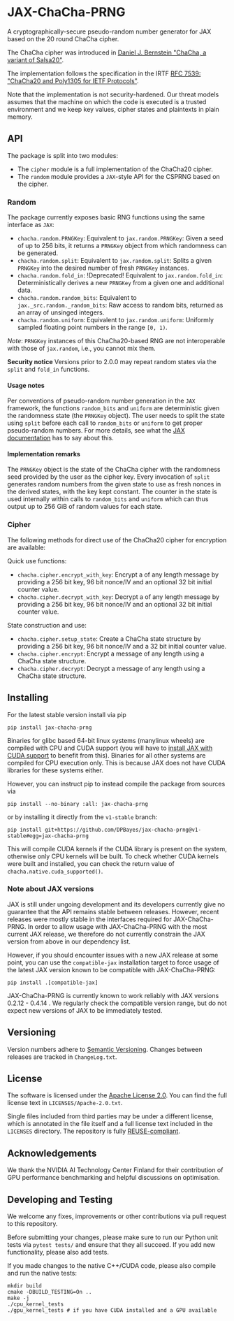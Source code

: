 # JAX-ChaCha-PRNG

A cryptographically-secure pseudo-random number generator for JAX based on the 20 round ChaCha cipher.

The ChaCha cipher was introduced in [Daniel J. Bernstein "ChaCha, a variant of Salsa20"](https://cr.yp.to/chacha/chacha-20080128.pdf).

The implementation follows the specification in the IRTF [RFC 7539: "ChaCha20 and Poly1305 for IETF Protocols"](https://datatracker.ietf.org/doc/html/rfc7539).

Note that the implementation is not security-hardened. Our threat models assumes
that the machine on which the code is executed is a trusted environment and we
keep key values, cipher states and plaintexts in plain memory.

## API

The package is split into two modules:

- The `cipher` module is a full implementation of the ChaCha20 cipher.
- The `random` module provides a `JAX`-style API for the CSPRNG based on the cipher.

### Random
The package currently exposes basic RNG functions using the same interface as `JAX`:

- `chacha.random.PRNGKey`: Equivalent to `jax.random.PRNGKey`: Given a seed of up to 256 bits, it returns a `PRNGKey` object from which randomness can be generated.
- `chacha.random.split`: Equivalent to `jax.random.split`: Splits a given `PRNGKey` into the desired number of fresh `PRNGKey` instances.
- `chacha.random.fold_in`: !Deprecated! Equivalent to `jax.random.fold_in`: Deterministically derives a new `PRNGKey` from a given one and additional data.
- `chacha.random.random_bits`: Equivalent to `jax._src.random._random_bits`: Raw access to random bits, returned as an array of unsinged integers.
- `chacha.random.uniform`: Equivalent to `jax.random.uniform`: Uniformly sampled floating point numbers in the range `[0, 1)`.

*Note*: `PRNGKey` instances of this ChaCha20-based RNG are not interoperable with those of `jax.random`, i.e., you cannot mix them.

**Security notice** Versions prior to 2.0.0 may repeat random states via the `split` and `fold_in` functions.

#### Usage notes
Per conventions of pseudo-random number generation in the `JAX` framework, the functions `random_bits` and `uniform` are
deterministic given the randomness state (the `PRNGKey` object). The user needs to split the state using `split` before each
call to `random_bits` or `uniform` to get proper pseudo-random numbers. For more details, see what the [JAX documentation](https://jax.readthedocs.io/en/latest/notebooks/Common_Gotchas_in_JAX.html#random-numbers) has to say about this.

#### Implementation remarks
The `PRNGKey` object is the state of the ChaCha cipher with the randomness seed provided by the user as the cipher key.
Every invocation of `split` generates random numbers from the given state to use as fresh nonces in the derived states, with the key kept constant.
The counter in the state is used internally within calls to `random_bits` and `uniform` which can thus output up to 256 GiB of random values
for each state.

### Cipher
The following methods for direct use of the ChaCha20 cipher for encryption are available:

Quick use functions:

- `chacha.cipher.encrypt_with_key`: Encrypt a of any length message by providing a 256 bit key, 96 bit nonce/IV and an optional 32 bit initial counter value.
- `chacha.cipher.decrypt_with_key`: Decrypt a of any length message by providing a 256 bit key, 96 bit nonce/IV and an optional 32 bit initial counter value.

State construction and use:

- `chacha.cipher.setup_state`: Create a ChaCha state structure by providing a 256 bit key, 96 bit nonce/IV and a 32 bit initial counter value.
- `chacha.cipher.encrypt`: Encrypt a message of any length using a ChaCha state structure.
- `chacha.cipher.decrypt`: Decrypt a message of any length using a ChaCha state structure.

## Installing

For the latest stable version install via pip
```
pip install jax-chacha-prng
```

Binaries for glibc based 64-bit linux systems (manylinux wheels) are compiled with CPU and CUDA support (you will have to [install JAX with CUDA support](https://github.com/google/jax#pip-installation-gpu-cuda) to benefit from this).
Binaries for all other systems are compiled for CPU execution only. This is because JAX does not have CUDA libraries for these systems either.

However, you can instruct pip to instead compile the package from sources via
```
pip install --no-binary :all: jax-chacha-prng
```

or by installing it directly from the `v1-stable` branch:
```
pip install git+https://github.com/DPBayes/jax-chacha-prng@v1-stable#egg=jax-chacha-prng
```

This will compile CUDA kernels if the CUDA library is present on the system,
otherwise only CPU kernels will be built. To check whether CUDA kernels were
built and installed, you can check the return value of `chacha.native.cuda_supported()`.

### Note about JAX versions

JAX is still under ungoing development and its developers currently give no
guarantee that the API remains stable between releases. However, recent releases
were mostly stable in the interfaces required for JAX-ChaCha-PRNG. In order to allow
usage with JAX-ChaCha-PRNG with the most current JAX release, we therefore do not
currently constrain the JAX version from above in our dependency list.

However, if you should encounter issues with a new JAX release at some point,
you can use the `compatible-jax` installation target to force usage of the latest
JAX version known to be compatible with JAX-ChaCha-PRNG:
```
pip install .[compatible-jax]
```

JAX-ChaCha-PRNG is currently known to work reliably with JAX versions 0.2.12 - 0.4.14 .
We regularly check the compatible version range, but do not expect new versions of JAX to be immediately tested.

## Versioning

Version numbers adhere to [Semantic Versioning](https://semver.org/). Changes between releases are tracked in `ChangeLog.txt`.

## License

The software is licensed under the [Apache License 2.0](https://www.apache.org/licenses/LICENSE-2.0).
You can find the full license text in `LICENSES/Apache-2.0.txt`.

Single files included from third parties may be under a different license, which is annotated in the file
itself and a full license text included in the `LICENSES` directory. The repository is fully [REUSE-compliant](https://reuse.software/).

## Acknowledgements

We thank the NVIDIA AI Technology Center Finland for their contribution of GPU performance benchmarking and helpful discussions on optimisation.

## Developing and Testing

We welcome any fixes, improvements or other contributions via pull request to this repository.

Before submitting your changes, please make sure to run our Python unit tests via `pytest tests/` and
ensure that they all succeed. If you add new functionality, please also add tests.

If you made changes to the native C++/CUDA code, please also compile and run the native tests:
```
mkdir build
cmake -DBUILD_TESTING=On ..
make -j
./cpu_kernel_tests
./gpu_kernel_tests # if you have CUDA installed and a GPU available
```
